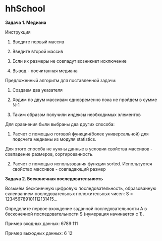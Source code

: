 # hhSchool
<b>Задача 1. Медиана</b>

Инструкция

1. Введите первый массив

2. Введите второй массив

3. Если их размеры не совпадут возникнет исключение

4. Вывод - посчитанная медиана



Предложенный алгоритм для поставленной задачи:

1. Создаем два указателя

2. Ходим по двум массивам одновременно пока не пройдем в сумме N-1

3. Таким образом получили индексы необходимых элементов



Для сравнения были выбраны два других способа:

1. Расчет с помощью готовой функции(более универсальной) для подсчета медианы из модуля statistics.

Для этого способа не нужны данные в условии свойства массивов - совпадение размеров, сортированность.

2. Расчет с помощью использования функции sorted. Используется свойство массивов - совпадающий размер


<b>Задача 2. Бесконечная последовательность</b>

Возьмём бесконечную цифровую последовательность, образованную склеиванием последовательных положительных чисел: S = 123456789101112131415...

Определите первое вхождение заданной последовательности A в бесконечной последовательности S (нумерация начинается с 1).

Пример входных данных:
6789
111

Пример выходных данных:
6
12
